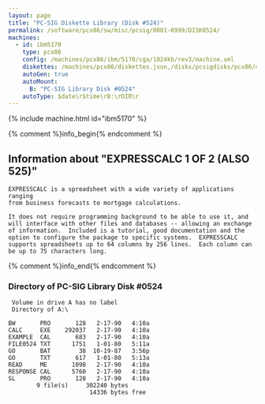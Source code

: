 ```yaml
---
layout: page
title: "PC-SIG Diskette Library (Disk #524)"
permalink: /software/pcx86/sw/misc/pcsig/0001-0999/DISK0524/
machines:
  - id: ibm5170
    type: pcx86
    config: /machines/pcx86/ibm/5170/cga/1024kb/rev3/machine.xml
    diskettes: /machines/pcx86/diskettes.json,/disks/pcsigdisks/pcx86/diskettes.json
    autoGen: true
    autoMount:
      B: "PC-SIG Library Disk #0524"
    autoType: $date\r$time\rB:\rDIR\r
---
```


{% include machine.html id="ibm5170" %}

{% comment %}info_begin{% endcomment %}

## Information about "EXPRESSCALC 1 OF 2 (ALSO 525)"

    EXPRESSCALC is a spreadsheet with a wide variety of applications ranging
    from business forecasts to mortgage calculations.
    
    It does not require programming background to be able to use it, and
    will interface with other files and databases -- allowing an exchange
    of information.  Included is a tutorial, good documentation and the
    option to configure the package to specific systems.  EXPRESSCALC
    supports spreadsheets up to 64 columns by 256 lines.  Each column can
    be up to 75 characters long.
{% comment %}info_end{% endcomment %}


### Directory of PC-SIG Library Disk #0524

     Volume in drive A has no label
     Directory of A:\

    BW       PRO       128   2-17-90   4:10a
    CALC     EXE    292037   2-17-90   4:10a
    EXAMPLE  CAL       683   2-17-90   4:10a
    FILE0524 TXT      1751   1-01-80   5:11a
    GO       BAT        38  10-19-87   3:56p
    GO       TXT       617   1-01-80   5:13a
    READ     ME       1098   2-17-90   4:10a
    RESPONSE CAL      5760   2-17-90   4:10a
    SL       PRO       128   2-17-90   4:10a
            9 file(s)     302240 bytes
                           14336 bytes free
